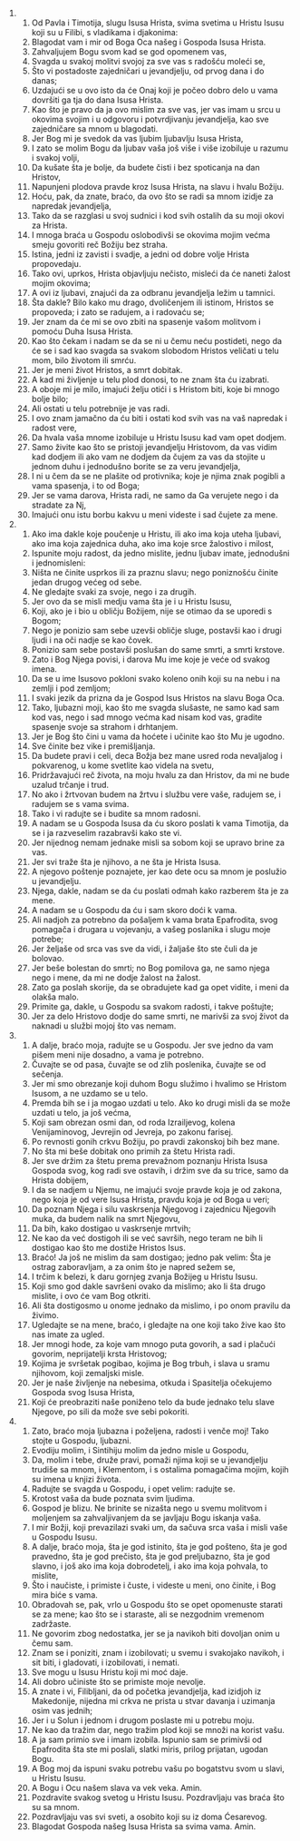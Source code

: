 <ol>
  <li>
    <ol>
      <li>Od Pavla i Timotija, slugu Isusa Hrista, svima svetima u Hristu Isusu koji su u Filibi, s vladikama i djakonima:</li>
      <li>Blagodat vam i mir od Boga Oca našeg i Gospoda Isusa Hrista.</li>
      <li>Zahvaljujem Bogu svom kad se god opomenem vas,</li>
      <li>Svagda u svakoj molitvi svojoj za sve vas s radošću moleći se,</li>
      <li>Što vi postadoste zajedničari u jevandjelju, od prvog dana i do danas;</li>
      <li>Uzdajući se u ovo isto da će Onaj koji je počeo dobro delo u vama dovršiti ga tja do dana Isusa Hrista.</li>
      <li>Kao što je pravo da ja ovo mislim za sve vas, jer vas imam u srcu u okovima svojim i u odgovoru i potvrdjivanju jevandjelja, kao sve zajedničare sa mnom u blagodati.</li>
      <li>Jer Bog mi je svedok da vas ljubim ljubavlju Isusa Hrista,</li>
      <li>I zato se molim Bogu da ljubav vaša još više i više izobiluje u razumu i svakoj volji,</li>
      <li>Da kušate šta je bolje, da budete čisti i bez spoticanja na dan Hristov,</li>
      <li>Napunjeni plodova pravde kroz Isusa Hrista, na slavu i hvalu Božiju.</li>
      <li>Hoću, pak, da znate, braćo, da ovo što se radi sa mnom izidje za napredak jevandjelja,</li>
      <li>Tako da se razglasi u svoj sudnici i kod svih ostalih da su moji okovi za Hrista.</li>
      <li>I mnoga braća u Gospodu oslobodivši se okovima mojim većma smeju govoriti reč Božiju bez straha.</li>
      <li>Istina, jedni iz zavisti i svadje, a jedni od dobre volje Hrista propovedaju.</li>
      <li>Tako ovi, uprkos, Hrista objavljuju nečisto, misleći da će naneti žalost mojim okovima;</li>
      <li>A ovi iz ljubavi, znajući da za odbranu jevandjelja ležim u tamnici.</li>
      <li>Šta dakle? Bilo kako mu drago, dvoličenjem ili istinom, Hristos se propoveda; i zato se radujem, a i radovaću se;</li>
      <li>Jer znam da će mi se ovo zbiti na spasenje vašom molitvom i pomoću Duha Isusa Hrista.</li>
      <li>Kao što čekam i nadam se da se ni u čemu neću postideti, nego da će se i sad kao svagda sa svakom slobodom Hristos veličati u telu mom, bilo životom ili smrću.</li>
      <li>Jer je meni život Hristos, a smrt dobitak.</li>
      <li>A kad mi življenje u telu plod donosi, to ne znam šta ću izabrati.</li>
      <li>A oboje mi je milo, imajući želju otići i s Hristom biti, koje bi mnogo bolje bilo;</li>
      <li>Ali ostati u telu potrebnije je vas radi.</li>
      <li>I ovo znam jamačno da ću biti i ostati kod svih vas na vaš napredak i radost vere,</li>
      <li>Da hvala vaša mnome izobiluje u Hristu Isusu kad vam opet dodjem.</li>
      <li>Samo živite kao što se pristoji jevandjelju Hristovom, da vas vidim kad dodjem ili ako vam ne dodjem da čujem za vas da stojite u jednom duhu i jednodušno borite se za veru jevandjelja,</li>
      <li>I ni u čem da se ne plašite od protivnika; koje je njima znak pogibli a vama spasenja, i to od Boga;</li>
      <li>Jer se vama darova, Hrista radi, ne samo da Ga verujete nego i da stradate za Nj,</li>
      <li>Imajući onu istu borbu kakvu u meni videste i sad čujete za mene.</li>
    </ol>
  </li>
  <li>
    <ol>
      <li>Ako ima dakle koje poučenje u Hristu, ili ako ima koja uteha ljubavi, ako ima koja zajednica duha, ako ima koje srce žalostivo i milost,</li>
      <li>Ispunite moju radost, da jedno mislite, jednu ljubav imate, jednodušni i jednomisleni:</li>
      <li>Ništa ne činite usprkos ili za praznu slavu; nego poniznošću činite jedan drugog većeg od sebe.</li>
      <li>Ne gledajte svaki za svoje, nego i za drugih.</li>
      <li>Jer ovo da se misli medju vama šta je i u Hristu Isusu,</li>
      <li>Koji, ako je i bio u obličju Božijem, nije se otimao da se uporedi s Bogom;</li>
      <li>Nego je ponizio sam sebe uzevši obličje sluge, postavši kao i drugi ljudi i na oči nadje se kao čovek.</li>
      <li>Ponizio sam sebe postavši poslušan do same smrti, a smrti krstove.</li>
      <li>Zato i Bog Njega povisi, i darova Mu ime koje je veće od svakog imena.</li>
      <li>Da se u ime Isusovo pokloni svako koleno onih koji su na nebu i na zemlji i pod zemljom;</li>
      <li>I svaki jezik da prizna da je Gospod Isus Hristos na slavu Boga Oca.</li>
      <li>Tako, ljubazni moji, kao što me svagda slušaste, ne samo kad sam kod vas, nego i sad mnogo većma kad nisam kod vas, gradite spasenje svoje sa strahom i drhtanjem.</li>
      <li>Jer je Bog što čini u vama da hoćete i učinite kao što Mu je ugodno.</li>
      <li>Sve činite bez vike i premišljanja.</li>
      <li>Da budete pravi i celi, deca Božja bez mane usred roda nevaljalog i pokvarenog, u kome svetlite kao videla na svetu,</li>
      <li>Pridržavajući reč života, na moju hvalu za dan Hristov, da mi ne bude uzalud trčanje i trud.</li>
      <li>No ako i žrtvovan budem na žrtvu i službu vere vaše, radujem se, i radujem se s vama svima.</li>
      <li>Tako i vi radujte se i budite sa mnom radosni.</li>
      <li>A nadam se u Gospoda Isusa da ću skoro poslati k vama Timotija, da se i ja razveselim razabravši kako ste vi.</li>
      <li>Jer nijednog nemam jednake misli sa sobom koji se upravo brine za vas.</li>
      <li>Jer svi traže šta je njihovo, a ne šta je Hrista Isusa.</li>
      <li>A njegovo poštenje poznajete, jer kao dete ocu sa mnom je poslužio u jevandjelju.</li>
      <li>Njega, dakle, nadam se da ću poslati odmah kako razberem šta je za mene.</li>
      <li>A nadam se u Gospodu da ću i sam skoro doći k vama.</li>
      <li>Ali nadjoh za potrebno da pošaljem k vama brata Epafrodita, svog pomagača i drugara u vojevanju, a vašeg poslanika i slugu moje potrebe;</li>
      <li>Jer željaše od srca vas sve da vidi, i žaljaše što ste čuli da je bolovao.</li>
      <li>Jer beše bolestan do smrti; no Bog pomilova ga, ne samo njega nego i mene, da mi ne dodje žalost na žalost.</li>
      <li>Zato ga poslah skorije, da se obradujete kad ga opet vidite, i meni da olakša malo.</li>
      <li>Primite ga, dakle, u Gospodu sa svakom radosti, i takve poštujte;</li>
      <li>Jer za delo Hristovo dodje do same smrti, ne marivši za svoj život da naknadi u službi mojoj što vas nemam.</li>
    </ol>
  </li>
  <li>
    <ol>
      <li>A dalje, braćo moja, radujte se u Gospodu. Jer sve jedno da vam pišem meni nije dosadno, a vama je potrebno.</li>
      <li>Čuvajte se od pasa, čuvajte se od zlih poslenika, čuvajte se od sečenja.</li>
      <li>Jer mi smo obrezanje koji duhom Bogu služimo i hvalimo se Hristom Isusom, a ne uzdamo se u telo.</li>
      <li>Premda bih se i ja mogao uzdati u telo. Ako ko drugi misli da se može uzdati u telo, ja još većma,</li>
      <li>Koji sam obrezan osmi dan, od roda Izrailjevog, kolena Venijaminovog, Jevrejin od Jevreja, po zakonu farisej.</li>
      <li>Po revnosti gonih crkvu Božiju, po pravdi zakonskoj bih bez mane.</li>
      <li>No šta mi beše dobitak ono primih za štetu Hrista radi.</li>
      <li>Jer sve držim za štetu prema prevažnom poznanju Hrista Isusa Gospoda svog, kog radi sve ostavih, i držim sve da su trice, samo da Hrista dobijem,</li>
      <li>I da se nadjem u Njemu, ne imajući svoje pravde koja je od zakona, nego koja je od vere Isusa Hrista, pravdu koja je od Boga u veri;</li>
      <li>Da poznam Njega i silu vaskrsenja Njegovog i zajednicu Njegovih muka, da budem nalik na smrt Njegovu,</li>
      <li>Da bih, kako dostigao u vaskrsenje mrtvih;</li>
      <li>Ne kao da već dostigoh ili se već savrših, nego teram ne bih li dostigao kao što me dostiže Hristos Isus.</li>
      <li>Braćo! Ja još ne mislim da sam dostigao; jedno pak velim: Šta je ostrag zaboravljam, a za onim što je napred sežem se,</li>
      <li>I trčim k belezi, k daru gornjeg zvanja Božijeg u Hristu Isusu.</li>
      <li>Koji smo god dakle savršeni ovako da mislimo; ako li šta drugo mislite, i ovo će vam Bog otkriti.</li>
      <li>Ali šta dostigosmo u onome jednako da mislimo, i po onom pravilu da živimo.</li>
      <li>Ugledajte se na mene, braćo, i gledajte na one koji tako žive kao što nas imate za ugled.</li>
      <li>Jer mnogi hode, za koje vam mnogo puta govorih, a sad i plačući govorim, neprijatelji krsta Hristovog;</li>
      <li>Kojima je svršetak pogibao, kojima je Bog trbuh, i slava u sramu njihovom, koji zemaljski misle.</li>
      <li>Jer je naše življenje na nebesima, otkuda i Spasitelja očekujemo Gospoda svog Isusa Hrista,</li>
      <li>Koji će preobraziti naše poniženo telo da bude jednako telu slave Njegove, po sili da može sve sebi pokoriti.</li>
    </ol>
  </li>
  <li>
    <ol>
      <li>Zato, braćo moja ljubazna i poželjena, radosti i venče moj! Tako stojte u Gospodu, ljubazni.</li>
      <li>Evodiju molim, i Sintihiju molim da jedno misle u Gospodu,</li>
      <li>Da, molim i tebe, druže pravi, pomaži njima koji se u jevandjelju trudiše sa mnom, i Klementom, i s ostalima pomagačima mojim, kojih su imena u knjizi života.</li>
      <li>Radujte se svagda u Gospodu, i opet velim: radujte se.</li>
      <li>Krotost vaša da bude poznata svim ljudima.</li>
      <li>Gospod je blizu. Ne brinite se nizašta nego u svemu molitvom i moljenjem sa zahvaljivanjem da se javljaju Bogu iskanja vaša.</li>
      <li>I mir Božji, koji prevazilazi svaki um, da sačuva srca vaša i misli vaše u Gospodu Isusu.</li>
      <li>A dalje, braćo moja, šta je god istinito, šta je god pošteno, šta je god pravedno, šta je god prečisto, šta je god preljubazno, šta je god slavno, i još ako ima koja dobrodetelj, i ako ima koja pohvala, to mislite,</li>
      <li>Što i naučiste, i primiste i čuste, i videste u meni, ono činite, i Bog mira biće s vama.</li>
      <li>Obradovah se, pak, vrlo u Gospodu što se opet opomenuste starati se za mene; kao što se i staraste, ali se nezgodnim vremenom zadržaste.</li>
      <li>Ne govorim zbog nedostatka, jer se ja navikoh biti dovoljan onim u čemu sam.</li>
      <li>Znam se i poniziti, znam i izobilovati; u svemu i svakojako navikoh, i sit biti, i gladovati, i izobilovati, i nemati.</li>
      <li>Sve mogu u Isusu Hristu koji mi moć daje.</li>
      <li>Ali dobro učiniste što se primiste moje nevolje.</li>
      <li>A znate i vi, Filibljani, da od početka jevandjelja, kad izidjoh iz Makedonije, nijedna mi crkva ne prista u stvar davanja i uzimanja osim vas jednih;</li>
      <li>Jer i u Solun i jednom i drugom poslaste mi u potrebu moju.</li>
      <li>Ne kao da tražim dar, nego tražim plod koji se množi na korist vašu.</li>
      <li>A ja sam primio sve i imam izobila. Ispunio sam se primivši od Epafrodita šta ste mi poslali, slatki miris, prilog prijatan, ugodan Bogu.</li>
      <li>A Bog moj da ispuni svaku potrebu vašu po bogatstvu svom u slavi, u Hristu Isusu.</li>
      <li>A Bogu i Ocu našem slava va vek veka. Amin.</li>
      <li>Pozdravite svakog svetog u Hristu Isusu. Pozdravljaju vas braća što su sa mnom.</li>
      <li>Pozdravljaju vas svi sveti, a osobito koji su iz doma Ćesarevog.</li>
      <li>Blagodat Gospoda našeg Isusa Hrista sa svima vama. Amin.</li>
    </ol>
  </li>
</ol>